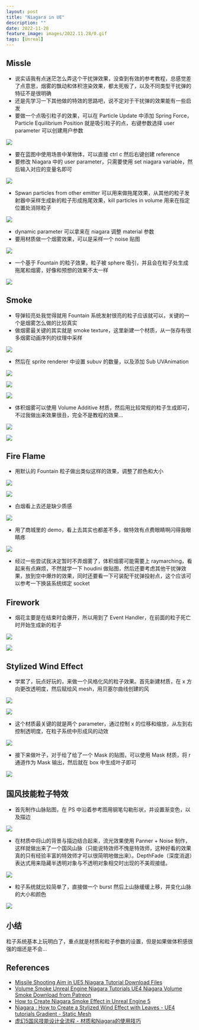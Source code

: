 ```yaml
---
layout: post
title: "Niagara in UE"
description: ""
date: 2022-11-28
feature_image: images/2022.11.28/0.gif
tags: [Unreal]
---
```


<!--more-->

## Missle

- 说实话我有点迷茫怎么弄这个干扰弹效果，没查到有效的参考教程，总感觉差了点意思，烟雾的飘动和体积渲染效果，都太死板了，以及不同类型干扰弹的特征不是很明确
- 还是先学习一下其他做的特效的思路吧，说不定对于干扰弹的效果能有一些启发
- 要做一个点吸引粒子的效果，可以在 Particle Update 中添加 Spring Force，Particle Equilibrium Position 就是吸引粒子的点，右键参数选择 user parameter 可以创建用户参数

![](../images/2022.11.28/0.png)

- 要在蓝图中使用场景中某物体，可以直接 ctrl c 然后右键创建 reference
- 要修改 Niagara 中的 user parameter，只需要使用 set niagara variable，然后输入对应的变量名即可

![](../images/2022.11.28/1.png)

- Spwan particles from other emitter 可以用来做拖尾效果，从其他的粒子发射器中采样生成新的粒子形成拖尾效果，kill particles in volume 用来在指定位置处消除粒子

![](../images/2022.11.28/2.png)

- dynamic parameter 可以拿来在 niagara 调整 material 参数
- 要用材质做一个烟雾效果，可以是采样一个 noise 贴图

![](../images/2022.11.28/3.png)

- 一个基于 Fountain 的粒子效果，粒子被 sphere 吸引，并且会在粒子处生成拖尾和烟雾，好像和预想的效果不太一样

![](../images/2022.11.28/4.png)

## Smoke

- 导弹较亮处我觉得就用 Fountain 系统发射很亮的粒子应该就可以，关键的一个是烟雾怎么做的比较真实
- 做烟雾最关键的其实就是 smoke texture，这里新建一个材质，从一张存有很多烟雾动画序列的纹理中采样

![](../images/2022.11.28/5.png)

- 然后在 sprite renderer 中设置 subuv 的数量，以及添加 Sub UVAnimation

![](../images/2022.11.28/6.png)

![](../images/2022.11.28/7.png)

![](../images/2022.11.28/10.png)

- 体积烟雾可以使用 Volume Additive 材质，然后用比较常规的粒子生成即可，不过我做出来效果很丑，完全不是教程的效果...

![](../images/2022.11.28/8.png)

![](../images/2022.11.28/9.png)

## Fire Flame

- 用默认的 Fountain 粒子做出类似这样的效果，调整了颜色和大小

![](../images/2022.11.28/11.png)

![](../images/2022.11.28/12.png)

- 白烟看上去还是缺少质感

![](../images/2022.11.28/13.png)

- 用了商城里的 demo，看上去其实也都差不多，做特效有点费眼睛啊闪得我眼睛疼

![](../images/2022.11.28/14.png)

- 经过一些尝试我决定暂时不弄烟雾了，体积烟雾可能需要上 raymarching，看起来有点麻烦，不然就学一下 houdini 做贴图，然后还要考虑其他干扰弹效果，放到空中爆炸的效果，同时还要看一下可装配干扰弹投射点，这个应该可以参考一下换装系统绑定 socket

## Firework

- 烟花主要是在结束时会爆开，所以用到了 Event Handler，在前面的粒子死亡时开始生成新的粒子

![](../images/2022.11.28/15.png)

![](../images/2022.11.28/16.png)

## Stylized Wind Effect

- 学累了，玩点好玩的，来做一个风格化风的粒子效果。首先新建材质，在 x 方向更改透明度，然后赋给风 mesh，用贝塞尔曲线创建的风

![](../images/2022.11.28/17.png)

![](../images/2022.11.28/18.png)

- 这个材质最关键的就是两个 parameter，通过控制 x 的位移和缩放，从左到右控制透明度，在粒子系统中形成风的动效

![](../images/2022.11.28/19.png)

- 接下来做叶子，对于给了给了一个 Mask 的贴图，可以使用 Mask 材质，将 r 通道作为 Mask 输出，然后就在 box 中生成叶子即可

![](../images/2022.11.28/0.gif)

## 国风技能粒子特效

- 首先制作山脉贴图，在 PS 中沿着参考图用钢笔勾勒形状，并设置渐变色，以及描边

![](../images/2022.11.28/20.png)

- 在材质中将山的背景与描边结合起来，流光效果使用 Panner + Noise 制作，这样就做出来了一个国风山脉（只能说特效师不愧是特效师，这种好看的效果真的只有经验丰富的特效师才可以很简明地做出来）。DepthFade（深度消退）表达式用来隐藏半透明对象与不透明对象相交时出现的不美观接缝。

![](../images/2022.11.28/21.png)

- 粒子系统就比较简单了，直接做一个 burst 然后上山脉缓缓上移，并变化山脉的大小和颜色

![](../images/2022.11.28/22.png)

## 小结

粒子系统基本上玩明白了，重点就是材质和粒子参数的设置，但是如果做体积感很强的烟还是不会...

## References

- [Missile Shooting Aim in UE5 Niagara Tutorial Download Files](https://www.youtube.com/watch?v=h2KqkygqPNU&t=617s)
- [Volume Smoke Unreal Engine Niagara Tutorials UE4 Niagara Volume Smoke Download from Patreon](https://www.youtube.com/watch?v=K_cu_eRKsb8)
- [How to Create Niagara Smoke Effect in Unreal Engine 5](https://www.youtube.com/watch?v=CdXt7Qov3wI)
- [Niagara : How to Create a Stylized Wind Effect with Leaves - UE4 tutorials Gradient - Static Mesh](https://www.youtube.com/watch?v=5s22gzA5yV0&t=781s)
- [虚幻5国风技能设计全流程 - 材质和Niagara的使用技巧](https://www.bilibili.com/video/BV1BP4y1X7we)